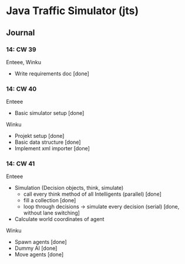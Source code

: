 # Java Traffic Simulator (jts)

## Journal

### 14: CW 39

Enteee, Winku

- Write requirements doc [done]

### 14: CW 40

Enteee
- Basic simulator setup [done]

Winku
- Projekt setup [done]
- Basic data structure [done]
- Implement xml importer [done]

### 14: CW 41

Enteee
- Simulation (Decision objects, think, simulate)
  - call every think method of all Intelligents (parallel) [done]
  - fill a collection [done]
  - loop through decisions -> simulate every decision (serial) [done, without lane switching]
- Calculate world coordinates of agent

Winku
- Spawn agents [done]
- Dummy AI [done]
- Move agents [done]
